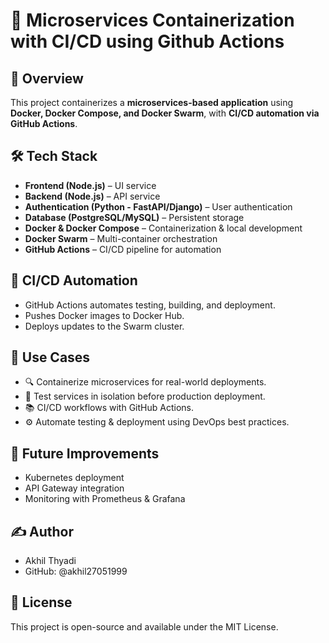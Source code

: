 # 🚀 Microservices Containerization with CI/CD using Github Actions

## 📝 Overview  
This project containerizes a **microservices-based application** using **Docker, Docker Compose, and Docker Swarm**, with **CI/CD automation via GitHub Actions**.  

## **🛠 Tech Stack**  
- **Frontend (Node.js)** – UI service  
- **Backend (Node.js)** – API service  
- **Authentication (Python - FastAPI/Django)** – User authentication  
- **Database (PostgreSQL/MySQL)** – Persistent storage  
- **Docker & Docker Compose** – Containerization & local development  
- **Docker Swarm** – Multi-container orchestration  
- **GitHub Actions** – CI/CD pipeline for automation  

## 🔄 CI/CD Automation
- GitHub Actions automates testing, building, and deployment.
- Pushes Docker images to Docker Hub.
- Deploys updates to the Swarm cluster.
  
## 📌 Use Cases
- 🔍 Containerize microservices for real-world deployments.
- 🧪 Test services in isolation before production deployment.
- 📚 CI/CD workflows with GitHub Actions.
- ⚙️ Automate testing & deployment using DevOps best practices.

## 📌 Future Improvements
- Kubernetes deployment
- API Gateway integration
- Monitoring with Prometheus & Grafana

## ✍️ Author
- Akhil Thyadi
- GitHub: @akhil27051999

## 📜 License
This project is open-source and available under the MIT License.


